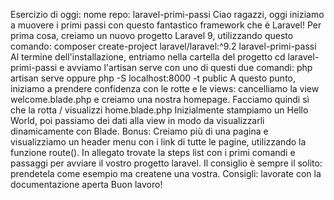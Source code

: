 Esercizio di oggi:
nome repo: laravel-primi-passi
Ciao ragazzi, oggi iniziamo a muovere i primi passi con questo fantastico framework che è Laravel! Per prima cosa, creiamo un nuovo progetto Laravel 9, utilizzando questo comando: composer create-project laravel/laravel:^9.2 laravel-primi-passi
Al termine dell'installazione, entriamo nella cartella del progetto cd laravel-primi-passi e avviamo l'artisan serve con uno di questi due comandi:
php artisan serve oppure php -S localhost:8000 -t public
A questo punto, iniziamo a prendere confidenza con le rotte e le views:
cancelliamo la view welcome.blade.php e creiamo una nostra homepage. Facciamo quindi sì che la rotta / visualizzi home.blade.php Inizialmente stampiamo un Hello World, poi passiamo dei dati alla view in modo da visualizzarli dinamicamente con Blade.
Bonus: Creiamo più di una pagina e visualizziamo un header menu con i link di tutte le pagine, utilizzando la funzione route().
In allegato trovate la steps list con i primi comandi e passaggi per avviare il vostro progetto laravel. Il consiglio è sempre il solito: prendetela come esempio ma createne una vostra.
Consigli: lavorate con la documentazione aperta
Buon lavoro!